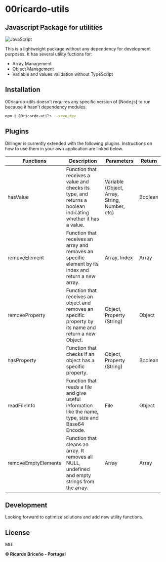 # 00ricardo-utils
## Javascript Package for utilities

![JavaScript](https://img.shields.io/badge/javascript-%23323330.svg?style=for-the-badge&logo=javascript&logoColor=%23F7DF1E)

This is a lightweight package without any dependency for development purposes. 
It has several utility fuctions for:
- Array Management
- Object Management
- Variable and values validation without TypeScript

## Installation

00ricardo-utils doesn't requires any specific version of [Node.js] to run because it hasn't dependency modules.

```sh
npm i 00ricardo-utils --save-dev 
```
## Plugins

Dillinger is currently extended with the following plugins.
Instructions on how to use them in your own application are linked below.

| Functions | Description | Parameters | Return |
| ------ | ------ | ------ | ------ |
| hasValue | Function that receives a value and checks its type, and returns a boolean indicating whether it has a value. | Variable (Object, Array, String, Number, etc) | Boolean |
| removeElement | Function that receives an array and removes an specific element by its index and return a new array. | Array, Index | Array |
| removeProperty | Function that receives an object and removes an specific property by its name and return a new Object. | Object, Property (String) | Object |
| hasProperty | Function that checks if an object has a specific property. | Object, Property (String) | Boolean |
| readFileInfo | Function that reads a file and give useful information like the name, type, size and Base64 Encode. | File | Object |
| removeEmptyElements | Function that cleans an array. It removes all NULL, undefined and empty strings from the array. | Array | Array |

## Development

Looking forward to optimize solutions and add new utility functions.

## License

MIT

**© Ricardo Briceño - Portugal**

